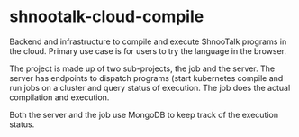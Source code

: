 # shnootalk-cloud-compile

Backend and infrastructure to compile and execute ShnooTalk programs in the cloud.
Primary use case is for users to try the language in the browser.

The project is made up of two sub-projects, the job and the server. The server
has endpoints to dispatch programs (start kubernetes compile and run jobs on a cluster
and query status of execution. The job does the actual compilation and execution.

Both the server and the job use MongoDB to keep track of the execution status.